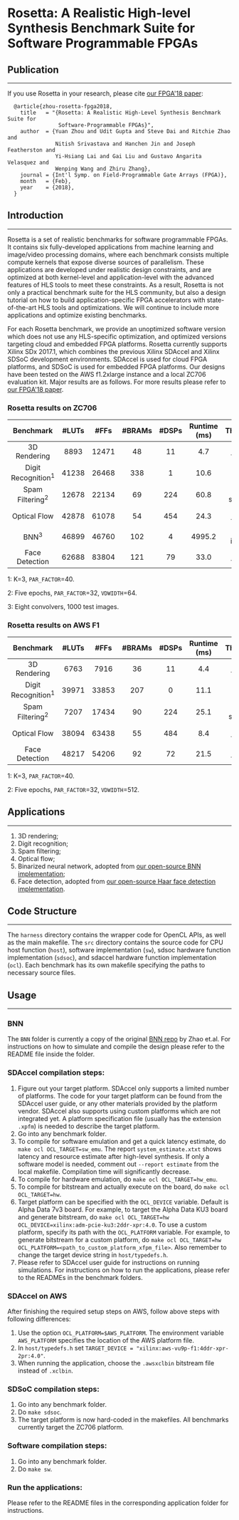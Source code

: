 # Rosetta: A Realistic High-level Synthesis Benchmark Suite for Software Programmable FPGAs

## Publication
-------------------------------------------------------------------------------------------
If you use Rosetta in your research, please cite [our FPGA'18 paper][1]:
```
  @article{zhou-rosetta-fpga2018,
    title   = "{Rosetta: A Realistic High-Level Synthesis Benchmark Suite for
                Software-Programmable FPGAs}",
    author  = {Yuan Zhou and Udit Gupta and Steve Dai and Ritchie Zhao and 
               Nitish Srivastava and Hanchen Jin and Joseph Featherston and
               Yi-Hsiang Lai and Gai Liu and Gustavo Angarita Velasquez and
               Wenping Wang and Zhiru Zhang},
    journal = {Int'l Symp. on Field-Programmable Gate Arrays (FPGA)},
    month   = {Feb},
    year    = {2018},
  }
```
[1]: http://www.csl.cornell.edu/~zhiruz/pdfs/rosetta-fpga2018.pdf

## Introduction 
-------------------------------------------------------------------------------------------
Rosetta is a set of realistic benchmarks for software programmable FPGAs. 
It contains six fully-developed applications from machine learning and image/video processing domains, where each benchmark consists multiple compute kernels that expose diverse sources of parallelism. 
These applications are developed under realistic design constraints, and are optimized at both kernel-level and application-level with the advanced features of HLS tools to meet these constraints. 
As a result, Rosetta is not only a practical benchmark suite for the HLS community, but also a design tutorial on how to build application-specific FPGA accelerators with state-of-the-art HLS tools and optimizations. 
We will continue to include more applications and optimize existing benchmarks. 

For each Rosetta benchmark, we provide an unoptimized software version which does not use any HLS-specific optimization, and optimized versions targeting cloud and embedded FPGA platforms. 
Rosetta currently supports Xilinx SDx 2017.1, which combines the previous Xilinx SDAccel and Xilinx SDSoC development environments. 
SDAccel is used for cloud FPGA platforms, and SDSoC is used for embedded FPGA platforms. 
Our designs have been tested on the AWS f1.2xlarge instance and a local ZC706 evaluation kit. Major results are as follows. 
For more results please refer to [our FPGA'18 paper][1]. 

### Rosetta results on ZC706

| Benchmark | #LUTs | #FFs | #BRAMs | #DSPs | Runtime (ms) | Throughput |
|:---------:|:-----:|:----:|:-----:|:------:|:------------:|:----------:|
|3D Rendering|8893|12471|48|11|4.7|213 frames/s|
|Digit Recognition<sup>1</sup>|41238|26468|338|1|10.6|189k digits/s|
|Spam Filtering<sup>2</sup>|12678|22134|69|224|60.8|370k samples/s|
|Optical Flow|42878|61078|54|454|24.3|41.2 frames/s|
|BNN<sup>3</sup>|46899|46760|102|4|4995.2|200 images/s|
|Face Detection|62688|83804|121|79|33.0|30.3 frames/s|

1: K=3, `PAR_FACTOR`=40.

2: Five epochs, `PAR_FACTOR`=32, `VDWIDTH`=64.

3: Eight convolvers, 1000 test images.
 
### Rosetta results on AWS F1

| Benchmark | #LUTs | #FFs | #BRAMs | #DSPs | Runtime (ms) | Throughput | Performance-cost Ratio | 
|:---------:|:-----:|:----:|:-----:|:------:|:------------:|:----------:|:----------------------:|
|3D Rendering|6763|7916|36|11|4.4|227 frames/s|496k frames/$|
|Digit Recognition<sup>1</sup>|39971|33853|207|0|11.1|180k digits/s|393M digits/$|
|Spam Filtering<sup>2</sup>|7207|17434|90|224|25.1|728k samples/s|1.6G samples/$|
|Optical Flow|38094|63438|55|484|8.4|119 frames/s|260k frames/$|
|Face Detection|48217|54206|92|72|21.5|46.5 frames/s|101k frames/$|

1: K=3, `PAR_FACTOR`=40.

2: Five epochs, `PAR_FACTOR`=32, `VDWIDTH`=512.

## Applications
-------------------------------------------------------------------------------------------
1. 3D rendering;
2. Digit recognition;
3. Spam filtering;
4. Optical flow;
5. Binarized neural network, adopted from [our open-source BNN implementation][2];
6. Face detection, adopted from [our open-source Haar face detection implementation][3].

[2]: https://github.com/cornell-zhang/bnn-fpga
[3]: https://github.com/cornell-zhang/facedetect-fpga

## Code Structure
-------------------------------------------------------------------------------------------
The `harness` directory contains the wrapper code for OpenCL APIs, as well as the main makefile. 
The `src` directory contains the source code for CPU host function (`host`), software implementation (`sw`), sdsoc hardware function implementation (`sdsoc`), and sdaccel hardware function implementation (`ocl`).
Each benchmark has its own makefile specifying the paths to necessary source files. 
 
## Usage
-------------------------------------------------------------------------------------------
### BNN
The `BNN` folder is currently a copy of the original [BNN repo][2] by Zhao et.al. For instructions on how to simulate and compile the design please refer to the README file inside the folder. 

### SDAccel compilation steps:
1. Figure out your target platform. SDAccel only supports a limited number of platforms. 
The code for your target platform can be found from the SDAccel user guide, or any other materials provided by the platform vendor. 
SDAccel also supports using custom platforms which are not integrated yet. 
A platform specification file (usually has the extension `.xpfm`) is needed to describe the target platform. 
2. Go into any benchmark folder.
3. To compile for software emulation and get a quick latency estimate, do `make ocl OCL_TARGET=sw_emu`. 
The report `system_estimate.xtxt` shows latency and resource estimate after high-level synthesis. 
If only a software model is needed, comment out `--report estimate` from the local makefile. 
Compilation time will significantly decrease. 
4. To compile for hardware emulation, do `make ocl OCL_TARGET=hw_emu`.
5. To compile for bitstream and actually execute on the board, do `make ocl OCL_TARGET=hw`.
6. Target platform can be specified with the `OCL_DEVICE` variable. 
Default is Alpha Data 7v3 board. 
For example, to target the Alpha Data KU3 board and generate bitstream, do 
`make ocl OCL_TARGET=hw OCL_DEVICE=xilinx:adm-pcie-ku3:2ddr-xpr:4.0`. 
To use a custom platform, specify its path with the `OCL_PLATFORM` variable. 
For example, to generate bitstream for a custom platform, do 
`make ocl OCL_TARGET=hw OCL_PLATFORM=<path_to_custom_platform_xfpm_file>`. 
Also remember to change the target device string in `host/typedefs.h`. 
7. Please refer to SDAccel user guide for instructions on running simulations. 
For instructions on how to run the applications, please refer to the READMEs in the benchmark folders. 

### SDAccel on AWS
After finishing the required setup steps on AWS, follow above steps with following differences:
1. Use the option `OCL_PLATFORM=$AWS_PLATFORM`.
The environment variable `AWS_PLATFORM` specifies the location of the AWS platform file. 
2. In `host/typedefs.h` set `TARGET_DEVICE = "xilinx:aws-vu9p-f1:4ddr-xpr-2pr:4.0"`.
3. When running the application, choose the `.awsxclbin` bitstream file instead of `.xclbin`.

### SDSoC compilation steps:
1. Go into any benchmark folder. 
2. Do `make sdsoc`.
3. The target platform is now hard-coded in the makefiles. All benchmarks currently target the ZC706 platform. 

### Software compilation steps:
1. Go into any benchmark folder. 
2. Do `make sw`. 

### Run the applications:
Please refer to the README files in the corresponding application folder for instructions. 
